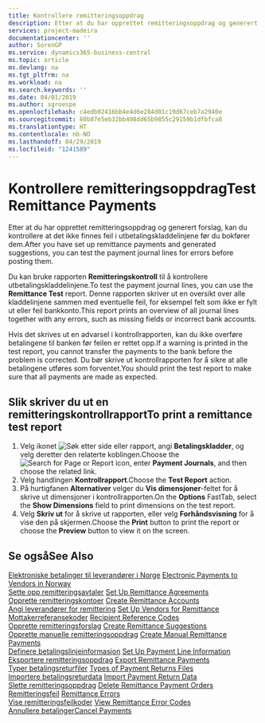 ```yaml
---
title: Kontrollere remitteringsoppdrag
description: Etter at du har opprettet remitteringsoppdrag og generert forslag, kan du kontrollere at det ikke finnes feil i utbetalingskladdelinjene før du bokfører dem.
services: project-madeira
documentationcenter: ''
author: SorenGP
ms.service: dynamics365-business-central
ms.topic: article
ms.devlang: na
ms.tgt_pltfrm: na
ms.workload: na
ms.search.keywords: ''
ms.date: 04/01/2019
ms.author: sgroespe
ms.openlocfilehash: c4edb02416bb4e4d6e284d01c19d67ceb7a2940e
ms.sourcegitcommit: 60b87e5eb32bb408dd65b9855c29159b1dfbfca8
ms.translationtype: HT
ms.contentlocale: nb-NO
ms.lasthandoff: 04/29/2019
ms.locfileid: "1241589"
---
```

# <a name="test-remittance-payments"></a><span data-ttu-id="285a1-103">Kontrollere remitteringsoppdrag</span><span class="sxs-lookup"><span data-stu-id="285a1-103">Test Remittance Payments</span></span>
<span data-ttu-id="285a1-104">Etter at du har opprettet remitteringsoppdrag og generert forslag, kan du kontrollere at det ikke finnes feil i utbetalingskladdelinjene før du bokfører dem.</span><span class="sxs-lookup"><span data-stu-id="285a1-104">After you have set up remittance payments and generated suggestions, you can test the payment journal lines for errors before posting them.</span></span>  

<span data-ttu-id="285a1-105">Du kan bruke rapporten **Remitteringskontroll** til å kontrollere utbetalingskladdelinjene.</span><span class="sxs-lookup"><span data-stu-id="285a1-105">To test the payment journal lines, you can use the **Remittance Test** report.</span></span> <span data-ttu-id="285a1-106">Denne rapporten skriver ut en oversikt over alle kladdelinjene sammen med eventuelle feil, for eksempel felt som ikke er fylt ut eller feil bankkonto.</span><span class="sxs-lookup"><span data-stu-id="285a1-106">This report prints an overview of all journal lines together with any errors, such as missing fields or incorrect bank accounts.</span></span>  

<span data-ttu-id="285a1-107">Hvis det skrives ut en advarsel i kontrollrapporten, kan du ikke overføre betalingene til banken før feilen er rettet opp.</span><span class="sxs-lookup"><span data-stu-id="285a1-107">If a warning is printed in the test report, you cannot transfer the payments to the bank before the problem is corrected.</span></span> <span data-ttu-id="285a1-108">Du bør skrive ut kontrollrapporten for å sikre at alle betalingene utføres som forventet.</span><span class="sxs-lookup"><span data-stu-id="285a1-108">You should print the test report to make sure that all payments are made as expected.</span></span>  

## <a name="to-print-a-remittance-test-report"></a><span data-ttu-id="285a1-109">Slik skriver du ut en remitteringskontrollrapport</span><span class="sxs-lookup"><span data-stu-id="285a1-109">To print a remittance test report</span></span>  

1.  <span data-ttu-id="285a1-110">Velg ikonet ![Søk etter side eller rapport](../../media/ui-search/search_small.png "Søk etter side eller rapport"), angi **Betalingskladder**, og velg deretter den relaterte koblingen.</span><span class="sxs-lookup"><span data-stu-id="285a1-110">Choose the ![Search for Page or Report](../../media/ui-search/search_small.png "Search for Page or Report icon") icon, enter **Payment Journals**, and then choose the related link.</span></span>  
2.  <span data-ttu-id="285a1-111">Velg handlingen **Kontrollrapport**.</span><span class="sxs-lookup"><span data-stu-id="285a1-111">Choose the **Test Report** action.</span></span>  
3.  <span data-ttu-id="285a1-112">På hurtigfanen **Alternativer** velger du **Vis dimensjoner**-feltet for å skrive ut dimensjoner i kontrollrapporten.</span><span class="sxs-lookup"><span data-stu-id="285a1-112">On the **Options** FastTab, select the **Show Dimensions** field to print dimensions on the test report.</span></span>  
4.  <span data-ttu-id="285a1-113">Velg **Skriv ut** for å skrive ut rapporten, eller velg **Forhåndsvisning** for å vise den på skjermen.</span><span class="sxs-lookup"><span data-stu-id="285a1-113">Choose the **Print** button to print the report or choose the **Preview** button to view it on the screen.</span></span>  

## <a name="see-also"></a><span data-ttu-id="285a1-114">Se også</span><span class="sxs-lookup"><span data-stu-id="285a1-114">See Also</span></span>  
 <span data-ttu-id="285a1-115">[Elektroniske betalinger til leverandører i Norge](electronic-payments-to-vendors-in-norway.md) </span><span class="sxs-lookup"><span data-stu-id="285a1-115">[Electronic Payments to Vendors in Norway](electronic-payments-to-vendors-in-norway.md) </span></span>  
 <span data-ttu-id="285a1-116">[Sette opp remitteringsavtaler](how-to-set-up-remittance-agreements.md) </span><span class="sxs-lookup"><span data-stu-id="285a1-116">[Set Up Remittance Agreements](how-to-set-up-remittance-agreements.md) </span></span>  
 <span data-ttu-id="285a1-117">[Opprette remitteringskontoer](how-to-create-remittance-accounts.md) </span><span class="sxs-lookup"><span data-stu-id="285a1-117">[Create Remittance Accounts](how-to-create-remittance-accounts.md) </span></span>  
 <span data-ttu-id="285a1-118">[Angi leverandører for remittering](how-to-set-up-vendors-for-remittance.md) </span><span class="sxs-lookup"><span data-stu-id="285a1-118">[Set Up Vendors for Remittance](how-to-set-up-vendors-for-remittance.md) </span></span>  
 <span data-ttu-id="285a1-119">[Mottakerreferansekoder](recipient-reference-codes.md) </span><span class="sxs-lookup"><span data-stu-id="285a1-119">[Recipient Reference Codes](recipient-reference-codes.md) </span></span>  
 <span data-ttu-id="285a1-120">[Opprette remitteringsforslag](how-to-create-remittance-suggestions.md) </span><span class="sxs-lookup"><span data-stu-id="285a1-120">[Create Remittance Suggestions](how-to-create-remittance-suggestions.md) </span></span>  
 <span data-ttu-id="285a1-121">[Opprette manuelle remitteringsoppdrag](how-to-create-manual-remittance-payments.md) </span><span class="sxs-lookup"><span data-stu-id="285a1-121">[Create Manual Remittance Payments](how-to-create-manual-remittance-payments.md) </span></span>  
 <span data-ttu-id="285a1-122">[Definere betalingslinjeinformasjon](how-to-set-up-payment-line-information.md) </span><span class="sxs-lookup"><span data-stu-id="285a1-122">[Set Up Payment Line Information](how-to-set-up-payment-line-information.md) </span></span>  
 <span data-ttu-id="285a1-123">[Eksportere remitteringsoppdrag](how-to-export-remittance-payments.md) </span><span class="sxs-lookup"><span data-stu-id="285a1-123">[Export Remittance Payments](how-to-export-remittance-payments.md) </span></span>  
 <span data-ttu-id="285a1-124">[Typer betalingsreturfiler](types-of-payment-returns-files.md) </span><span class="sxs-lookup"><span data-stu-id="285a1-124">[Types of Payment Returns Files](types-of-payment-returns-files.md) </span></span>  
 <span data-ttu-id="285a1-125">[Importere betalingsreturdata](how-to-import-payment-return-data.md) </span><span class="sxs-lookup"><span data-stu-id="285a1-125">[Import Payment Return Data](how-to-import-payment-return-data.md) </span></span>  
 <span data-ttu-id="285a1-126">[Slette remitteringsoppdrag](how-to-delete-remittance-payment-orders.md) </span><span class="sxs-lookup"><span data-stu-id="285a1-126">[Delete Remittance Payment Orders](how-to-delete-remittance-payment-orders.md) </span></span>  
 <span data-ttu-id="285a1-127">[Remitteringsfeil](remittance-errors.md) </span><span class="sxs-lookup"><span data-stu-id="285a1-127">[Remittance Errors](remittance-errors.md) </span></span>  
 <span data-ttu-id="285a1-128">[Vise remitteringsfeilkoder](how-to-view-remittance-error-codes.md) </span><span class="sxs-lookup"><span data-stu-id="285a1-128">[View Remittance Error Codes](how-to-view-remittance-error-codes.md) </span></span>  
 [<span data-ttu-id="285a1-129">Annullere betalinger</span><span class="sxs-lookup"><span data-stu-id="285a1-129">Cancel Payments</span></span>](how-to-cancel-payments.md)
